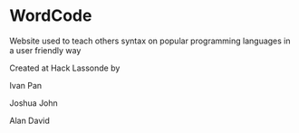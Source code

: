 # WordCode
Website used to teach others syntax on popular programming languages in a user friendly way

Created at Hack Lassonde by

Ivan Pan

Joshua John

Alan David
